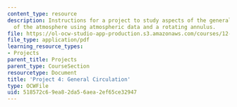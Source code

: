 ```yaml
---
content_type: resource
description: Instructions for a project to study aspects of the general circulation
  of the atmosphere using atmospheric data and a rotating annulus.
file: https://ol-ocw-studio-app-production.s3.amazonaws.com/courses/12-307-weather-and-climate-laboratory-spring-2009/518572c69ea82da56aea2ef65ce32947_climatology_lab.pdf
file_type: application/pdf
learning_resource_types:
- Projects
parent_title: Projects
parent_type: CourseSection
resourcetype: Document
title: 'Project 4: General Circulation'
type: OCWFile
uid: 518572c6-9ea8-2da5-6aea-2ef65ce32947
---
```

